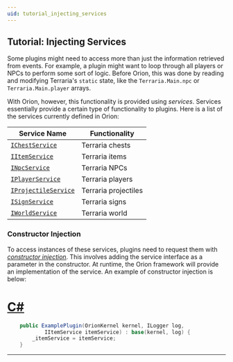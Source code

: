 ```yaml
---
uid: tutorial_injecting_services
---
```


## Tutorial: Injecting Services

Some plugins might need to access more than just the information retrieved from events. For example, a plugin might want to loop through all players or NPCs to perform some sort of logic. Before Orion, this was done by reading and modifying Terraria's `static` state, like the `Terraria.Main.npc` or `Terraria.Main.player` arrays.

With Orion, however, this functionality is provided using *services*. Services essentially provide a certain type of functionality to plugins. Here is a list of the services currently defined in Orion:

| Service Name | Functionality |
|--------------|---------------|
| [`IChestService`](xref:Orion.Core.World.Chests.IChestService) | Terraria chests |
| [`IItemService`](xref:Orion.Core.Items.IItemService) | Terraria items |
| [`INpcService`](xref:Orion.Core.Npcs.INpcService) | Terraria NPCs |
| [`IPlayerService`](xref:Orion.Core.Players.IPlayerService) | Terraria players |
| [`IProjectileService`](xref:Orion.Core.Projectiles.IProjectileService) | Terraria projectiles |
| [`ISignService`](xref:Orion.Core.World.Signs.ISignService) | Terraria signs |
| [`IWorldService`](xref:Orion.Core.World.IWorldService) | Terraria world |

### Constructor Injection

To access instances of these services, plugins need to request them with [*constructor injection*](https://en.wikipedia.org/wiki/Dependency_injection). This involves adding the service interface as a parameter in the constructor. At runtime, the Orion framework will provide an implementation of the service. An example of constructor injection is below:

# [C#](#tab/c-sharp)

```csharp
    public ExamplePlugin(OrionKernel kernel, ILogger log,
            IItemService itemService) : base(kernel, log) {
        _itemService = itemService;
    }
```

***
